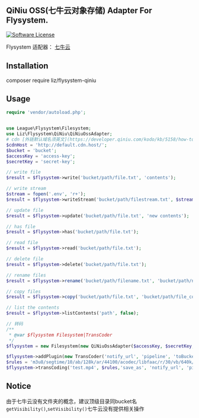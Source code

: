 ## QiNiu OSS(七牛云对象存储) Adapter For Flysystem.
[![Software License](https://img.shields.io/badge/license-MIT-brightgreen.svg?style=flat-square)](LICENSE)

Flysystem 适配器： [七牛云](https://www.qiniu.com/)

## Installation
composer require liz/flysystem-qiniu

## Usage
```php
require 'vendor/autoload.php';


use League\Flysystem\Filesystem;
use Liz\Flysystem\QiNiu\QiNiuOssAdapter;
# cdn [外链默认域名须英文](https://developer.qiniu.com/kodo/kb/5158/how-to-transition-from-test-domain-name-to-a-custom-domain-name)
$cdnHost = 'http://default.cdn.host/';
$bucket = 'bucket'; 
$accessKey = 'access-key';
$secretKey = 'secret-key';

// write file
$result = $flysystem->write('bucket/path/file.txt', 'contents');

// write stream
$stream = fopen('.env', 'r+');
$result = $flysystem->writeStream('bucket/path/filestream.txt', $stream);

// update file
$result = $flysystem->update('bucket/path/file.txt', 'new contents');

// has file
$result = $flysystem->has('bucket/path/file.txt');

// read file
$result = $flysystem->read('bucket/path/file.txt');

// delete file
$result = $flysystem->delete('bucket/path/file.txt');

// rename files
$result = $flysystem->rename('bucket/path/filename.txt', 'bucket/path/newname.txt');

// copy files
$result = $flysystem->copy('bucket/path/file.txt', 'bucket/path/file_copy.txt');

// list the contents
$result = $flysystem->listContents('path', false);

// 转码
/**
 * @var $flysystem Filesystem|TransCoder
 */
$flysystem = new Filesystem(new QiNiuOssAdapter($accessKey, $secretKey, $bucket, $cdnHost));

$flysystem->addPlugin(new TransCoder('notify_url', 'pipeline', 'toBucket', 'wmImage')); //设置转码默认选项
$rules = 'm3u8/segtime/10/ab/128k/ar/44100/acodec/libfaac/r/30/vb/640k/vcodec/libx264/stripmeta/0/noDomain/1';
$flysystem->transCoding('test.mp4', $rules,'save_as', 'notify_url', 'pipeline', 'toBucket');
```

## Notice
由于七牛云没有文件夹的概念，建议顶级目录同bucket名
`getVisibility()`,`setVisibility()`七牛云没有提供相关操作